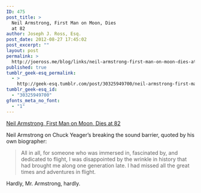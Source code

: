 ```yaml
---
ID: 475
post_title: >
  Neil Armstrong, First Man on Moon, Dies
  at 82
author: Joseph J. Ross, Esq.
post_date: 2012-08-27 17:45:02
post_excerpt: ""
layout: post
permalink: >
  http://joeross.me/blog/links/neil-armstrong-first-man-on-moon-dies-at-82/
published: true
tumblr_geek-esq_permalink:
  - >
    http://geek-esq.tumblr.com/post/30325949700/neil-armstrong-first-man-on-moon-dies-at-82
tumblr_geek-esq_id:
  - "30325949700"
gfonts_meta_no_font:
  - "1"
---
```

<a href='http://www.nytimes.com/2012/08/26/science/space/neil-armstrong-dies-first-man-on-moon.html?pagewanted=all'>Neil Armstrong, First Man on Moon, Dies at 82</a><div class="link_description"><p>Neil Armstrong on Chuck Yeager&#8217;s breaking the sound barrier, quoted by his own biographer:</p>

<blockquote>All in all, for someone who was immersed in, fascinated by, and dedicated to flight, I was disappointed by the wrinkle in history that had brought me along one generation late. I had missed all the great times and adventures in flight.</blockquote>

<p>Hardly, Mr. Armstrong, hardly.</p></div>